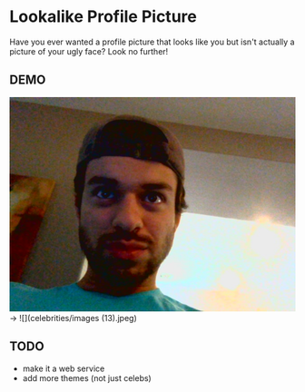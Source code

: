 # Lookalike Profile Picture

Have you ever wanted a profile picture that looks like you but isn't actually a picture of your ugly face? Look no further!

## DEMO
![](img/fausto.jpg) -> ![](celebrities/images \(13\).jpeg)
## TODO
- make it a web service
- add more themes (not just celebs)

